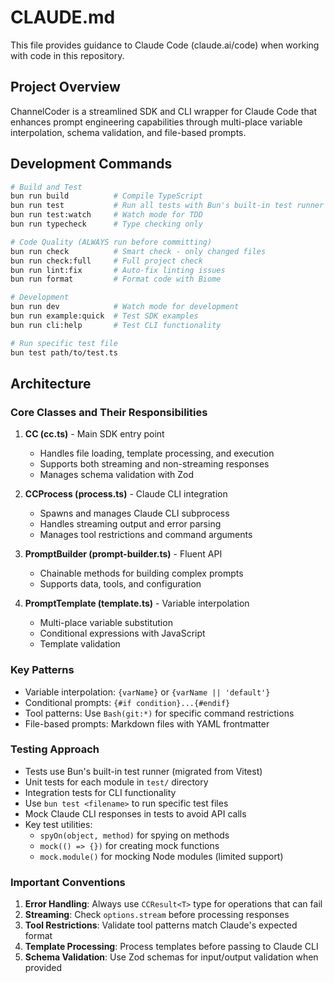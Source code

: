 # CLAUDE.md

This file provides guidance to Claude Code (claude.ai/code) when working with code in this repository.

## Project Overview

ChannelCoder is a streamlined SDK and CLI wrapper for Claude Code that enhances prompt engineering capabilities through multi-place variable interpolation, schema validation, and file-based prompts.

## Development Commands

```bash
# Build and Test
bun run build          # Compile TypeScript
bun run test           # Run all tests with Bun's built-in test runner
bun run test:watch     # Watch mode for TDD
bun run typecheck      # Type checking only

# Code Quality (ALWAYS run before committing)
bun run check          # Smart check - only changed files
bun run check:full     # Full project check
bun run lint:fix       # Auto-fix linting issues
bun run format         # Format code with Biome

# Development
bun run dev            # Watch mode for development
bun run example:quick  # Test SDK examples
bun run cli:help       # Test CLI functionality

# Run specific test file
bun test path/to/test.ts
```

## Architecture

### Core Classes and Their Responsibilities

1. **CC (cc.ts)** - Main SDK entry point
   - Handles file loading, template processing, and execution
   - Supports both streaming and non-streaming responses
   - Manages schema validation with Zod

2. **CCProcess (process.ts)** - Claude CLI integration
   - Spawns and manages Claude CLI subprocess
   - Handles streaming output and error parsing
   - Manages tool restrictions and command arguments

3. **PromptBuilder (prompt-builder.ts)** - Fluent API
   - Chainable methods for building complex prompts
   - Supports data, tools, and configuration

4. **PromptTemplate (template.ts)** - Variable interpolation
   - Multi-place variable substitution
   - Conditional expressions with JavaScript
   - Template validation

### Key Patterns

- Variable interpolation: `{varName}` or `{varName || 'default'}`
- Conditional prompts: `{#if condition}...{#endif}`
- Tool patterns: Use `Bash(git:*)` for specific command restrictions
- File-based prompts: Markdown files with YAML frontmatter

### Testing Approach

- Tests use Bun's built-in test runner (migrated from Vitest)
- Unit tests for each module in `test/` directory
- Integration tests for CLI functionality
- Use `bun test <filename>` to run specific test files
- Mock Claude CLI responses in tests to avoid API calls
- Key test utilities:
  - `spyOn(object, method)` for spying on methods
  - `mock(() => {})` for creating mock functions
  - `mock.module()` for mocking Node modules (limited support)

### Important Conventions

1. **Error Handling**: Always use `CCResult<T>` type for operations that can fail
2. **Streaming**: Check `options.stream` before processing responses
3. **Tool Restrictions**: Validate tool patterns match Claude's expected format
4. **Template Processing**: Process templates before passing to Claude CLI
5. **Schema Validation**: Use Zod schemas for input/output validation when provided